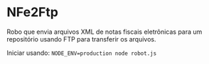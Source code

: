 # NFe2Ftp
Robo que envia arquivos XML de notas fiscais eletrônicas para um repositório usando FTP para transferir os arquivos.

Iniciar usando:
 `NODE_ENV=production node robot.js`